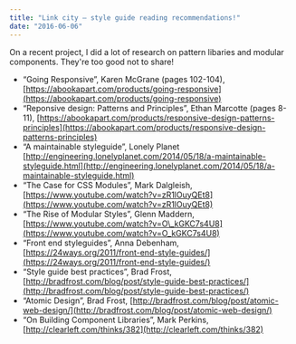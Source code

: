 ```yaml
---
title: "Link city – style guide reading recommendations!"
date: "2016-06-06"
---
```


On a recent project, I did a lot of research on pattern libaries and modular components. They're too good not to share!

- “Going Responsive”, Karen McGrane (pages 102-104), [https://abookapart.com/products/going-responsive](https://abookapart.com/products/going-responsive)
- “Reponsive design: Patterns and Principles”, Ethan Marcotte (pages 8-11), [https://abookapart.com/products/responsive-design-patterns-principles](https://abookapart.com/products/responsive-design-patterns-principles)
- “A maintainable styleguide”, Lonely Planet [http://engineering.lonelyplanet.com/2014/05/18/a-maintainable-styleguide.html](http://engineering.lonelyplanet.com/2014/05/18/a-maintainable-styleguide.html)
- “The Case for CSS Modules”, Mark Dalgleish, [https://www.youtube.com/watch?v=zR1lOuyQEt8](https://www.youtube.com/watch?v=zR1lOuyQEt8)
- “The Rise of Modular Styles”, Glenn Maddern, [https://www.youtube.com/watch?v=O\_kGKC7s4U8](https://www.youtube.com/watch?v=O_kGKC7s4U8)
- “Front end styleguides”, Anna Debenham, [https://24ways.org/2011/front-end-style-guides/](https://24ways.org/2011/front-end-style-guides/)
- “Style guide best practices”, Brad Frost, [http://bradfrost.com/blog/post/style-guide-best-practices/](http://bradfrost.com/blog/post/style-guide-best-practices/)
- “Atomic Design”, Brad Frost, [http://bradfrost.com/blog/post/atomic-web-design/](http://bradfrost.com/blog/post/atomic-web-design/)
- “On Building Component Libraries”, Mark Perkins, [http://clearleft.com/thinks/382](http://clearleft.com/thinks/382)
